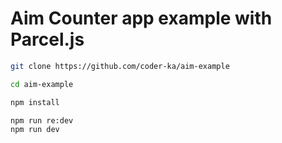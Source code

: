 # Aim Counter app example with Parcel.js

```bash
git clone https://github.com/coder-ka/aim-example

cd aim-example

npm install

npm run re:dev
npm run dev
```

